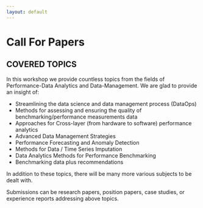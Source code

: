 ```yaml
---
layout: default
---
```

<h1><b>Call For Papers</b></h1>

<h2><b>COVERED TOPICS</b></h2>
In this workshop we provide countless topics from the fields of Performance-Data Analytics and Data-Management.
We are glad to provide an insight of:

<ul>
<li>Streamlining the data science and data management process (DataOps)</li>
<li>Methods for assessing and ensuring the quality of benchmarking/performance measurements data</li>
<li>Approaches for Cross-layer (from hardware to software) performance analytics</li>
<li>Advanced Data Management Strategies</li>
<li>Performance Forecasting and Anomaly Detection</li>
<li>Methods for Data / Time Series Imputation</li>
<li>Data Analytics Methods for Performance Benchmarking</li>
<li>Benchmarking data plus recommendations</li>
</ul>

In addition to these topics, there will be many more various subjects to be dealt with.  
<p>Submissions can be research papers, position papers, case studies, or experience reports addressing above topics. </p>

<!--<h2><b>WORKSHOP FORMAT</b></h2>

Submitted papers should follow the 2-column ACM conference publication style and not exceed 6 pages (including references). Submissions can be research papers, position papers, case studies, or experience reports addressing above topics. 
<p><i>Accepted papers will be published in the ICPE companion.</i></p><<>>
